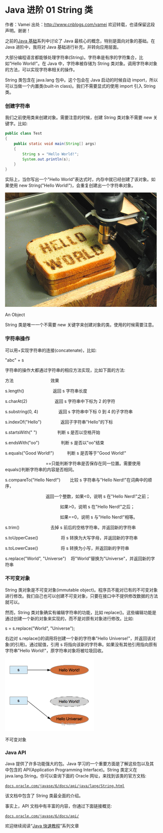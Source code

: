 # Java 进阶 01 String 类

作者：Vamei 出处：http://www.cnblogs.com/vamei 欢迎转载，也请保留这段声明。谢谢！

之前的[Java 基础](http://www.cnblogs.com/vamei/archive/2013/03/31/2991531.html)系列中讨论了 Java 最核心的概念，特别是面向对象的基础。在 Java 进阶中，我将对 Java 基础进行补充，并转向应用层面。

大部分编程语言都能够处理字符串(String)。字符串是有序的字符集合，比如"Hello World!"。在 Java 中，字符串被存储为 String 类对象。调用字符串对象的方法，可以实现字符串相关的操作。

String 类包含在 java.lang 包中。这个包会在 Java 启动的时候自动 import，所以可以当做一个内置类(built-in class)。我们不需要显式的使用 import 引入 String 类。

### 创建字符串

我们之前使用类来创建对象。需要注意的时候，创建 String 类对象不需要 new 关键字。比如:

```java
public class Test
{
    public static void main(String[] args)
    {
        String s = "Hello World!";
        System.out.println(s);                     
    }
}
```

实际上，当你写出一个"Hello World"表达式时，内存中就已经创建了该对象。如果使用 new String("Hello World!")，会重复创建出一个字符串对象。

![](img/56166a503086d15c5599fff1f9fe514c.jpg)

An Object

String 类是唯一一个不需要 new 关键字来创建对象的类。使用的时候需要注意。

### 字符串操作

可以用+实现字符串的连接(concatenate)，比如:

"abc" + s

字符串的操作大都通过字符串的相应方法实现，比如下面的方法:

方法                               效果

s.length()                        返回 s 字符串长度

s.charAt(2)                       返回 s 字符串中下标为 2 的字符

s.substring(0, 4)                 返回 s 字符串中下标 0 到 4 的子字符串

s.indexOf("Hello")                返回子字符串"Hello"的下标

s.startsWith(" ")                 判断 s 是否以空格开始

s.endsWith("oo")                  判断 s 是否以"oo"结束

s.equals("Good World!")           判断 s 是否等于"Good World!"

                                  ==只能判断字符串是否保存在同一位置。需要使用 equals()判断字符串的内容是否相同。

s.compareTo("Hello Nerd!")        比较 s 字符串与"Hello Nerd!"在词典中的顺序，

                                  返回一个整数，如果<0，说明 s 在"Hello Nerd!"之前；

                                              如果>0，说明 s 在"Hello Nerd!"之后；

                                              如果==0，说明 s 与"Hello Nerd!"相等。

s.trim()                          去掉 s 前后的空格字符串，并返回新的字符串

s.toUpperCase()                   将 s 转换为大写字母，并返回新的字符串

s.toLowerCase()                   将 s 转换为小写，并返回新的字符串

s.replace("World", "Universe")    将"World"替换为"Universe"，并返回新的字符串

### 不可变对象

String 类对象是不可变对象(immutable object)。程序员不能对已有的不可变对象进行修改。我们自己也可以创建不可变对象，只要在接口中不提供修改数据的方法就可以。

然而，String 类对象确实有编辑字符串的功能，比如 replace()。这些编辑功能是通过创建一个新的对象来实现的，而不是对原有对象进行修改。比如:

s = s.replace("World", "Universe");

右边对 s.replace()的调用将创建一个新的字符串"Hello Universe!"，并返回该对象(的引用)。通过赋值，引用 s 将指向该新的字符串。如果没有其他引用指向原有字符串"Hello World!"，原字符串对象将被垃圾回收。

![](img/678cb2bb29b24235d5de864f1e5a94bc.jpg)

不可变对象

### Java API

Java 提供了许多功能强大的包。Java 学习的一个重要方面是了解这些包以及其中包含的 API(Application Programming Interface)。String 类定义在 java.lang.String。你可以查询下面的 Oracle 网址，来找到该类的官方文档:

[`docs.oracle.com/javase/6/docs/api/java/lang/String.html`](http://docs.oracle.com/javase/6/docs/api/java/lang/String.html)

该文档中包含了 String 类最全面的介绍。

事实上，API 文档中有丰富的内容，你通过下面链接概览:

[`docs.oracle.com/javase/6/docs/api/`](http://docs.oracle.com/javase/6/docs/api/)

欢迎继续阅读“[Java 快速教程](http://www.cnblogs.com/vamei/archive/2013/03/31/2991531.html)”系列文章